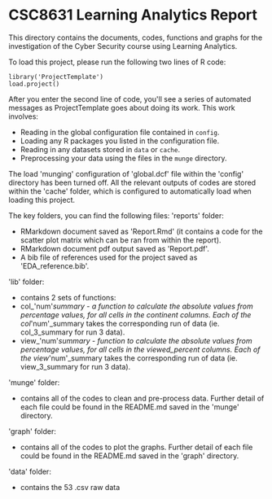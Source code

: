# CSC8631 Learning Analytics Report

This directory contains the documents, codes, functions and graphs for the 
investigation of the Cyber Security course using Learning Analytics.

To load this project, please run the following two lines of R code:

	library('ProjectTemplate')
	load.project()

After you enter the second line of code, you'll see a series of automated
messages as ProjectTemplate goes about doing its work. This work involves:
* Reading in the global configuration file contained in `config`.
* Loading any R packages you listed in the configuration file.
* Reading in any datasets stored in `data` or `cache`.
* Preprocessing your data using the files in the `munge` directory.

The load 'munging' configuration of 'global.dcf' file within the 'config' 
directory has been turned off. All the relevant outputs of codes are stored 
within the 'cache' folder, which is configured to automatically load when 
loading this project.

The key folders, you can find the following files:
'reports' folder:
- RMarkdown document saved as 'Report.Rmd' (it contains a code for the scatter
plot matrix which can be ran from within the report).
- RMarkdown document pdf output saved as 'Report.pdf'.
- A bib file of references used for the project saved as 'EDA_reference.bib'.

'lib' folder:
- contains 2 sets of functions:
- col_'num'_summary - a function to calculate the absolute values from 
percentage values, for all cells in the continent columns. Each of the 
col_'num'_summary takes the corresponding run of data (ie. col_3_summary for 
run 3 data).
- view_'num'_summary - function to calculate the absolute values from 
percentage values, for all cells in the viewed_percent columns. Each of the 
view_'num'_summary takes the corresponding run of data (ie. view_3_summary for 
run 3 data).

'munge' folder:
- contains all of the codes to clean and pre-process data. Further detail of 
each file could be found in the README.md saved in the 'munge' directory.

'graph' folder:
- contains all of the codes to plot the graphs. Further detail of 
each file could be found in the README.md saved in the 'graph' directory.

'data' folder:
- contains the 53 .csv raw data 
